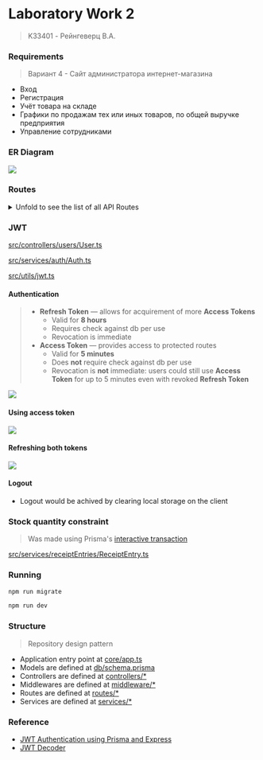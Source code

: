 # Laboratory Work 2
> K33401 - Рейнгеверц В.А.


### Requirements
> Вариант 4 - Сайт администратора интернет-магазина

- Вход
- Регистрация
- Учёт товара на складе
- Графики по продажам тех или иных товаров, по общей выручке предприятия
- Управление сотрудниками



### ER Diagram

![](https://i.imgur.com/GBXb3xs.png)


### Routes

<details>
    <summary>Unfold to see the list of all API Routes</summary>

    GET /users
    POST /users

    GET /users/:id
    PATCH /users/:id
    DELETE /users/:id

    POST /users/register

    POST /users/login

    POST /users/refreshToken

    POST /users/me

    POST /users/resetPassword

    GET /users/resetPassword/:id

    GET /products
    POST /products

    GET /products/:id
    PATCH /products/:id
    DELETE /products/:id

    GET /stocks
    POST /stocks

    GET /stocks/:id
    PATCH /stocks/:id
    DELETE /stocks/:id

    GET /warehouses
    POST /warehouses

    GET /warehouses/:id
    PATCH /warehouses/:id
    DELETE /warehouses/:id

    GET /receipts
    POST /receipts

    GET /receipts/:id
    PATCH /receipts/:id
    DELETE /receipts/:id

    GET /receiptEntries
    POST /receiptEntries

    GET /receiptEntries/:id
    PATCH /receiptEntries/:id
    DELETE /receiptEntries/:id

    GET /sales

    GET /sales/category/

    GET /sales/category/:category

    GET /sales/products/:productId
</details>

### JWT 

[src/controllers/users/User.ts](src/controllers/users/User.ts#L81)

[src/services/auth/Auth.ts](src/services/auth/Auth.ts)

[src/utils/jwt.ts](src/utils/jwt.ts)

#### Authentication
> - **Refresh Token** ― allows for acquirement of more **Access Tokens**
>   - Valid for **8 hours** 
>   - Requires check against db per use
>   - Revocation is immediate
> - **Access Token** ― provides access to protected routes
>   - Valid for **5 minutes**
>   - Does **not** require check against db per use
>   - Revocation is **not** immediate: users could still use **Access Token** for up to 5 minutes even with revoked **Refresh Token**


![](https://i.imgur.com/stVMxbO.png)

#### Using access token

![](https://i.imgur.com/bryP2ZC.png)


#### Refreshing both tokens

![](https://i.imgur.com/02YeBgh.png)


#### Logout

- Logout would be achived by clearing local storage on the client

### Stock quantity constraint
> Was made using Prisma's [interactive transaction](https://stackoverflow.com/a/74292933)
> 

[src/services/receiptEntries/ReceiptEntry.ts](src/services/receiptEntries/ReceiptEntry.ts#L32)



### Running

```bash
npm run migrate
```

```bash
npm run dev
```


### Structure
> Repository design pattern

- Application entry point at [core/app.ts](./src/core/app.ts)
- Models are defined at [db/schema.prisma](./src/db/schema.prisma)
- Controllers are defined at [controllers/*](./src/controllers/users/User.ts)
- Middlewares are defined at [middleware/*](./src/middleware/isAuthenticated.ts)
- Routes are defined at [routes/*](./src/routes/users/User.ts)
- Services are defined at [services/*](./src/services/users/User.ts)

### Reference

- [JWT Authentication using Prisma and Express](https://dev.to/mihaiandrei97/jwt-authentication-using-prisma-and-express-37nk)
- [JWT Decoder](http://calebb.net/)